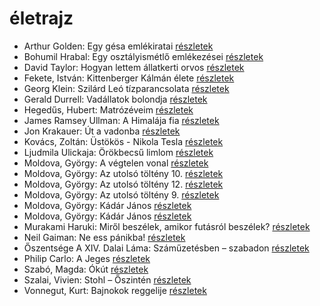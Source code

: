 # életrajz

- Arthur Golden: Egy gésa emlékiratai [részletek](_details/%7Bopf.creator%7D.md#id_280)
- Bohumil Hrabal: Egy osztályismétlő emlékezései [részletek](_details/%7Bopf.creator%7D.md#id_969)
- David Taylor: Hogyan lettem állatkerti orvos [részletek](_details/%7Bopf.creator%7D.md#id_473)
- Fekete, István: Kittenberger Kálmán élete [részletek](_details/%7Bopf.creator%7D.md#id_734)
- Georg Klein: Szilárd Leó tízparancsolata [részletek](_details/%7Bopf.creator%7D.md#id_981)
- Gerald Durrell: Vadállatok bolondja [részletek](_details/%7Bopf.creator%7D.md#id_864)
- Hegedűs, Hubert: Matrózéveim [részletek](_details/%7Bopf.creator%7D.md#id_160)
- James Ramsey Ullman: A Himalája fia [részletek](_details/%7Bopf.creator%7D.md#id_953)
- Jon Krakauer: Út a vadonba [részletek](_details/%7Bopf.creator%7D.md#id_797)
- Kovács, Zoltán: Üstökös - Nikola Tesla [részletek](_details/%7Bopf.creator%7D.md#id_764)
- Ljudmila Ulickaja: Örökbecsű limlom [részletek](_details/%7Bopf.creator%7D.md#id_1294)
- Moldova, György: A végtelen vonal [részletek](_details/%7Bopf.creator%7D.md#id_1386)
- Moldova, György: Az utolsó töltény 10. [részletek](_details/%7Bopf.creator%7D.md#id_1366)
- Moldova, György: Az utolsó töltény 12. [részletek](_details/%7Bopf.creator%7D.md#id_1400)
- Moldova, György: Az utolsó töltény 9. [részletek](_details/%7Bopf.creator%7D.md#id_1368)
- Moldova, György: Kádár János [részletek](_details/%7Bopf.creator%7D.md#id_1407)
- Moldova, György: Kádár János [részletek](_details/%7Bopf.creator%7D.md#id_370)
- Murakami Haruki: Miről beszélek, amikor futásról beszélek? [részletek](_details/%7Bopf.creator%7D.md#id_471)
- Neil Gaiman: Ne ess pánikba! [részletek](_details/%7Bopf.creator%7D.md#id_1706)
- Őszentsége A XIV. Dalai Láma: Száműzetésben – szabadon [részletek](_details/%7Bopf.creator%7D.md#id_610)
- Philip Carlo: A Jeges [részletek](_details/%7Bopf.creator%7D.md#id_529)
- Szabó, Magda: Ókút [részletek](_details/%7Bopf.creator%7D.md#id_1349)
- Szalai, Vivien: Stohl – Őszintén [részletek](_details/%7Bopf.creator%7D.md#id_407)
- Vonnegut, Kurt: Bajnokok ​reggelije [részletek](_details/%7Bopf.creator%7D.md#id_1139)
